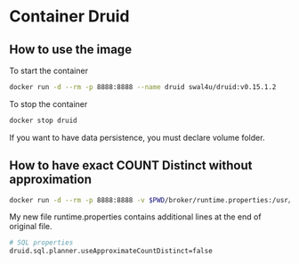 # Container Druid

## How to use the image

To start the container

```bash
docker run -d --rm -p 8888:8888 --name druid swal4u/druid:v0.15.1.2
```

To stop the container

```bash
docker stop druid
```

If you want to have data persistence, you must declare volume folder.

## How to have exact COUNT Distinct without approximation

```bash
docker run -d --rm -p 8888:8888 -v $PWD/broker/runtime.properties:/usr/local/druid/conf/druid/single-server/micro-quickstart/broker/runtime.properties  --name druid swal4u/druid:v0.15.1.2
```

My new file runtime.properties contains additional lines at the end of original file.

```bash
# SQL properties
druid.sql.planner.useApproximateCountDistinct=false
```
